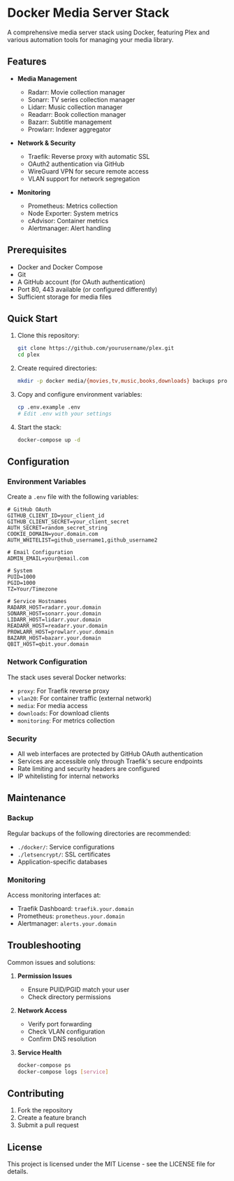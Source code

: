 # Docker Media Server Stack

A comprehensive media server stack using Docker, featuring Plex and various automation tools for managing your media library.

## Features

- **Media Management**
  - Radarr: Movie collection manager
  - Sonarr: TV series collection manager
  - Lidarr: Music collection manager
  - Readarr: Book collection manager
  - Bazarr: Subtitle management
  - Prowlarr: Indexer aggregator

- **Network & Security**
  - Traefik: Reverse proxy with automatic SSL
  - OAuth2 authentication via GitHub
  - WireGuard VPN for secure remote access
  - VLAN support for network segregation

- **Monitoring**
  - Prometheus: Metrics collection
  - Node Exporter: System metrics
  - cAdvisor: Container metrics
  - Alertmanager: Alert handling

## Prerequisites

- Docker and Docker Compose
- Git
- A GitHub account (for OAuth authentication)
- Port 80, 443 available (or configured differently)
- Sufficient storage for media files

## Quick Start

1. Clone this repository:
   ```bash
   git clone https://github.com/yourusername/plex.git
   cd plex
   ```

2. Create required directories:
   ```bash
   mkdir -p docker media/{movies,tv,music,books,downloads} backups prometheus alertmanager letsencrypt
   ```

3. Copy and configure environment variables:
   ```bash
   cp .env.example .env
   # Edit .env with your settings
   ```

4. Start the stack:
   ```bash
   docker-compose up -d
   ```

## Configuration

### Environment Variables

Create a `.env` file with the following variables:

```env
# GitHub OAuth
GITHUB_CLIENT_ID=your_client_id
GITHUB_CLIENT_SECRET=your_client_secret
AUTH_SECRET=random_secret_string
COOKIE_DOMAIN=your.domain.com
AUTH_WHITELIST=github_username1,github_username2

# Email Configuration
ADMIN_EMAIL=your@email.com

# System
PUID=1000
PGID=1000
TZ=Your/Timezone

# Service Hostnames
RADARR_HOST=radarr.your.domain
SONARR_HOST=sonarr.your.domain
LIDARR_HOST=lidarr.your.domain
READARR_HOST=readarr.your.domain
PROWLARR_HOST=prowlarr.your.domain
BAZARR_HOST=bazarr.your.domain
QBIT_HOST=qbit.your.domain
```

### Network Configuration

The stack uses several Docker networks:
- `proxy`: For Traefik reverse proxy
- `vlan20`: For container traffic (external network)
- `media`: For media access
- `downloads`: For download clients
- `monitoring`: For metrics collection

### Security

- All web interfaces are protected by GitHub OAuth authentication
- Services are accessible only through Traefik's secure endpoints
- Rate limiting and security headers are configured
- IP whitelisting for internal networks

## Maintenance

### Backup

Regular backups of the following directories are recommended:
- `./docker/`: Service configurations
- `./letsencrypt/`: SSL certificates
- Application-specific databases

### Monitoring

Access monitoring interfaces at:
- Traefik Dashboard: `traefik.your.domain`
- Prometheus: `prometheus.your.domain`
- Alertmanager: `alerts.your.domain`

## Troubleshooting

Common issues and solutions:

1. **Permission Issues**
   - Ensure PUID/PGID match your user
   - Check directory permissions

2. **Network Access**
   - Verify port forwarding
   - Check VLAN configuration
   - Confirm DNS resolution

3. **Service Health**
   ```bash
   docker-compose ps
   docker-compose logs [service]
   ```

## Contributing

1. Fork the repository
2. Create a feature branch
3. Submit a pull request

## License

This project is licensed under the MIT License - see the LICENSE file for details. 